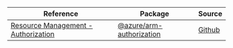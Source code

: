 | Reference | Package | Source |
|---|---|---|
|[Resource Management - Authorization](arm-authorization-readme.md)|[@azure/arm-authorization](https://www.npmjs.com/package/@azure/arm-authorization)|[Github](https://github.com/Azure/azure-sdk-for-js/blob/main/sdk/authorization/arm-authorization)|

